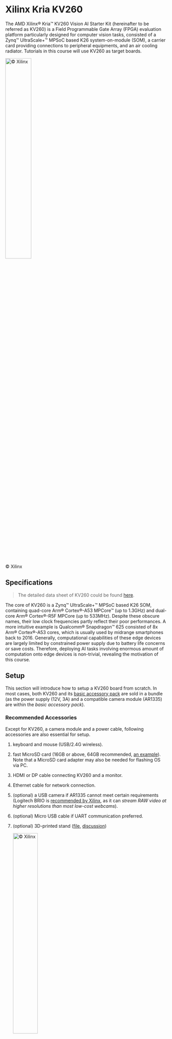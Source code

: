# Xilinx Kria KV260

The AMD Xilinx&reg; Kria&trade; KV260 Vision AI Starter Kit (hereinafter to be referred as KV260) is a Field Programmable Gate Array (FPGA) evaluation platform particularly designed for computer vision tasks, consisted of a Zynq&trade; UltraScale+&trade; MPSoC based K26 system-on-module (SOM), a carrier card providing connections to peripheral equipments, and an air cooling radiator. Tutorials in this course will use KV260 as target boards.

<img src="._image/1685577413379.jpg" width = "40%" alt="&copy; Xilinx" align=center/>

&copy; Xilinx

## Specifications

> The detailed data sheet of KV260 could be found [here](https://docs.xilinx.com/r/en-US/ds986-kv260-starter-kit/Summary).

The core of KV260 is a Zynq&trade; UltraScale+&trade; MPSoC based K26 SOM, containing quad-core Arm&reg; Cortex&reg;-A53 MPCore&trade; (up to 1.3GHz) and dual-core Arm&reg; Cortex&reg;-R5F MPCore (up to 533MHz). Despite these obscure names, their low clock frequencies partly reflect their poor performances. A more intuitive example is Qualcomm&reg; Snapdragon&trade; 625 consisted of 8x Arm&reg; Cortex&reg;-A53 cores, which is usually used by midrange smartphones back to 2016. Generally, computational capabilities of these edge devices are largely limited by constrained power supply due to battery life concerns or save costs. Therefore, deploying AI tasks involving enormous amount of computation onto edge devices is non-trivial, revealing the motivation of this course.

## Setup

This section will introduce how to setup a KV260 board from scratch. In most cases, both KV260 and its [basic accessory pack](https://www.xilinx.com/products/som/kria/kv260-vision-starter-kit/basic-accessory-pack.html) are sold in a bundle (as the power supply (12V, 3A) and a compatible camera module (AR1335) are within the *basic accessory pack*).

### Recommended Accessories

Except for KV260, a camera module and a power cable, following accessories are also essential for setup.

1. keyboard and mouse (USB/2.4G wireless).

2. fast MicroSD card (16GB or above, 64GB recommended, [an example](https://www.westerndigital.com/de-de/products/memory-cards/sandisk-extreme-pro-uhs-i-microsd#SDSQXCU-064G-GN6MA)). Note that a MicroSD card adapter may also be needed for flashing OS via PC.

3. HDMI or DP cable connecting KV260 and a monitor.

4. Ethernet cable for network connection.

5. (optional) a USB camera if AR1335 cannot meet certain requirements (Logitech BRIO is [recommended by Xilinx](https://xilinx.github.io/Vitis-AI/3.0/html/docs/quickstart/mpsoc.html#setup-the-target), as it can *stream RAW video at higher resolutions than most low-cost webcams*).

6. (optional) Micro USB cable if UART communication preferred.

7. (optional) 3D-printed stand ([file](https://www.thingiverse.com/thing:4886199), [discussion](https://support.xilinx.com/s/question/0D52E00006hpR6wSAE/kv260-starter-kit-3d-printed-holder?language=en_US))

    <img src="._image/featured_preview_Xilinx-Kria-KV-260-Vision-AI-Starter-Kit-Running-1.jpg" width = "40%" alt="&copy; Xilinx" align=center/>

    &copy; [quentonh](https://www.thingiverse.com/quentonh/designs)

### OS Installation

There are two options of OS that can be installed on KV260:

1. **Ubuntu Desktop 22.04/20.04 LTS**:
    - the same GUI as normal Ubuntu.
    - more manual settings required.

2. **PetaLinux**:
    - fundamental GUI.
    - with out-of-the-box Vitis AI (DPU) support, thus easier to use.

Installation steps for each OS are given below.

#### Ubuntu

There are two options provided: 22.04 LTS and 20.04 LTS. Here, 22.04 LTS is chosen as an example, as the latest boot firmware only supports this version. On your own PC,

1. Download the official Ubuntu Desktop 22.04 LTS for Kria&trade; K26 SOMs [here](https://ubuntu.com/download/amd).
2. Install an image flashing tool (e.g., [balenaEtcher](https://etcher.balena.io/), [rufus](https://rufus.ie/)).
3. Insert an microSD card into your PC (or connected by a microSD card writer)
4. Follow the instructions of the image flashing tool to flash the Ubuntu image onto your microSD card.
5. Wait until the flashing process finishes successfully, remove the microSD card from your PC and insert it into the microSD slot on KV260.

#### PetaLinux

Basically the same as the steps for Ubuntu images. The only difference is the OS image. Download the official PetaLinux [here](https://www.xilinx.com/member/forms/download/design-license-xef.html?filename=xilinx-kv260-dpu-v2022.2-v3.0.0.img.gz). Note that an AMD account and a questionnaire to fill out are required here.

After the microSD card flashed with desired OS is ready, connect everything in order as shown below to boot.

<img src="._image/kria_setup.png" width = "30%" alt="&copy; Xilinx" align=center/>

&copy; Xilinx


### Firmware Update

Typically, KV260 is not sold with the latest version of boot firmware (FW), which would prevent users from using the latest Ubuntu Desktop 22.04 and remain some bugs unfixed. Hence, it is necessary to check the boot FW version after booting.

TODO


> Check [here](https://xilinx-wiki.atlassian.net/wiki/spaces/A/pages/1641152513/Kria+SOMs+Starter+Kits#K26-Boot-Firmware-Updates) to find the latest firmware information from Xilinx

There is also an official video providing a step-by-step guide to setup KV260 as shown below (&copy; Xilinx).
<iframe src='//players.brightcove.net/17209957001/SywTPUVC_default/index.html?videoId=6249418456001' allowfullscreen frameborder=0 height="400"></iframe>

## Run a pre-built APP from Xilinx




***References***

1. [Vision AI Starter Kit](https://www.xilinx.com/products/som/kria/kv260-vision-starter-kit.html)
2. [Zynq&trade; UltraScale+&trade; MPSoC, Ref. 1](https://www.xilinx.com/products/silicon-devices/soc/zynq-ultrascale-mpsoc.html#productTable)
3. [Zynq&trade; UltraScale+&trade; MPSoC, Ref. 2](https://docs.xilinx.com/v/u/en-US/zynq-ultrascale-plus-product-selection-guide)
4. [Qualcomm&reg; Snapdragon&trade; 625 Platform](https://www.qualcomm.com/products/mobile/snapdragon/smartphones/snapdragon-6-series-mobile-platforms/snapdragon-625-mobile-platform#Overview)
5. [Getting Started with Kria&trade; KV260 Vision AI Starter Kit](https://www.xilinx.com/products/som/kria/kv260-vision-starter-kit/kv260-getting-started/getting-started.html)
6. [Vitis&trade; AI 3.0 - Setup the Target](https://xilinx.github.io/Vitis-AI/3.0/html/docs/quickstart/mpsoc.html#setup-the-target)
7. [Getting Started with Certified Ubuntu 22.04 LTS for Xilinx Devices]()

Last updated on 24.09.2023
